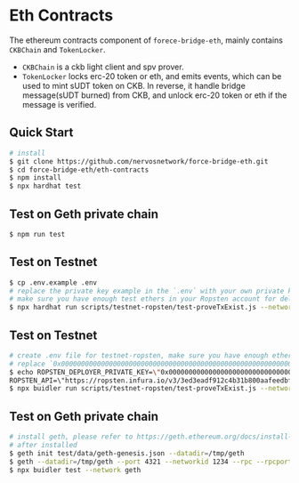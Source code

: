 # Eth Contracts
The ethereum contracts component of `forece-bridge-eth`, mainly contains `CKBChain` and `TokenLocker`.
- `CKBChain` is a ckb light client and spv prover.
- `TokenLocker` locks erc-20 token or eth, and emits events, which can be used to mint sUDT token on CKB. In reverse, it handle bridge message(sUDT burned) from CKB, and unlock erc-20 token or eth if the message is verified.
## Quick Start
```bash
# install
$ git clone https://github.com/nervosnetwork/force-bridge-eth.git
$ cd force-bridge-eth/eth-contracts
$ npm install
$ npx hardhat test
```

## Test on Geth private chain
```bash
$ npm run test
```

## Test on Testnet
```bash
$ cp .env.example .env
# replace the private key example in the `.env` with your own private key
# make sure you have enough test ethers in your Ropsten account for delopying the contract
$ npx hardhat run scripts/testnet-ropsten/test-proveTxExist.js --network ropsten
```

## Test on Testnet
```bash
# create .env file for testnet-ropsten, make sure you have enough ethers in your Ropsten account for delopying the contract
# replace `0x0000000000000000000000000000000000000000000000000000000000000000` with your own private key
$ echo ROPSTEN_DEPLOYER_PRIVATE_KEY=\"0x0000000000000000000000000000000000000000000000000000000000000000\"\\r\\n\
ROPSTEN_API=\"https://ropsten.infura.io/v3/3ed3eadf912c4b31b800aafeedbf79eb\" >> .env
$ npx buidler run scripts/testnet-ropsten/test-proveTxExist.js --network ropsten
```

## Test on Geth private chain
```bash
# install geth, please refer to https://geth.ethereum.org/docs/install-and-build/installing-geth
# after installed
$ geth init test/data/geth-genesis.json --datadir=/tmp/geth
$ geth --datadir=/tmp/geth --port 4321 --networkid 1234 --rpc --rpcport 8543 --rpcaddr 127.0.0.1  --rpcapi "eth,net,web3,personal,miner" --gasprice 0 --etherbase 0x17c4b5CE0605F63732bfd175feCe7aC6b4620FD2 --mine --miner.threads=1 --nodiscover
$ npx buidler test --network geth
```

